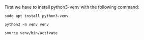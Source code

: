 First we have to install python3-venv with the following command:


```
sudo apt install python3-venv
```

```
python3 -m venv venv
```

```
source venv/bin/activate
```
